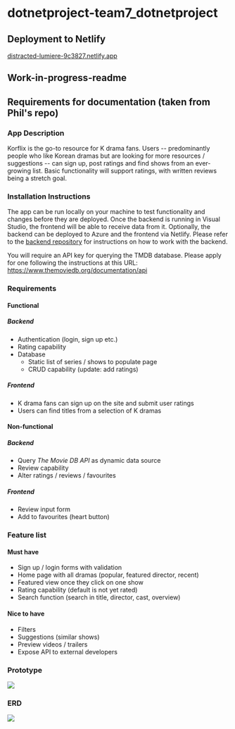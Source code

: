# dotnetproject-team7_dotnetproject

## Deployment to Netlify
[distracted-lumiere-9c3827.netlify.app](https://distracted-lumiere-9c3827.netlify.app/)
## Work-in-progress-readme

## Requirements for documentation (taken from Phil's repo)

### App Description

Korflix is the go-to resource for K drama fans. Users -- predominantly people who like Korean dramas but are looking for more resources / suggestions -- can sign up, post ratings and find shows from an ever-growing list. Basic functionality will support ratings, with written reviews being a stretch goal.

### Installation Instructions

The app can be run locally on your machine to test functionality and changes before they are deployed. Once the backend is running in Visual Studio, the frontend will be able to receive data from it. Optionally, the backend can be deployed to Azure and the frontend via Netlify. Please refer to the [backend repository](https://github.com/BCIT-SSD-2020-21/dotnetproject-team7_dotnetproject_backend/) for instructions on how to work with the backend.

You will require an API key for querying the TMDB database. Please apply for one following the instructions at this URL:
https://www.themoviedb.org/documentation/api

### Requirements

#### Functional

##### Backend

-   Authentication (login, sign up etc.)
-   Rating capability
-   Database
    -   Static list of series / shows to populate page
    -   CRUD capability (update: add ratings)

##### Frontend

-   K drama fans can sign up on the site and submit user ratings
-   Users can find titles from a selection of K dramas

#### Non-functional

##### Backend

-   Query _The Movie DB API_ as dynamic data source
-   Review capability
-   Alter ratings / reviews / favourites

##### Frontend

-   Review input form
-   Add to favourites (heart button)

### Feature list

#### Must have

-   Sign up / login forms with validation
-   Home page with all dramas (popular, featured director, recent)
-   Featured view once they click on one show
-   Rating capability (default is not yet rated)
-   Search function (search in title, director, cast, overview)

#### Nice to have

-   Filters
-   Suggestions (similar shows)
-   Preview videos / trailers
-   Expose API to external developers

### Prototype

![](https://i.imgur.com/XSzibOl.jpg)

### ERD

![](https://i.imgur.com/gzF192B.png)






